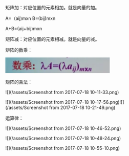 矩阵加：对应位置的元素相加。就是向量的加。

A=（aij\)mxn B=\(bij\)mxn

A+B=\(aij+bij\)mxn

矩阵减：对应位置的元素相减。就是向量的减。

矩阵的数乘：

![](/assets/import.png)

矩阵的乘法：

![](/assets/Screenshot from 2017-07-18 10-11-33.png)

![](/assets/Screenshot from 2017-07-18 10-17-56.png)![](/assets/Screenshot from 2017-07-18 10-21-49.png)

运算律：

![](/assets/Screenshot from 2017-07-18 10-46-52.png)

![](/assets/Screenshot from 2017-07-18 10-48-24.png)

![](/assets/Screenshot from 2017-07-18 10-55-10.png)

